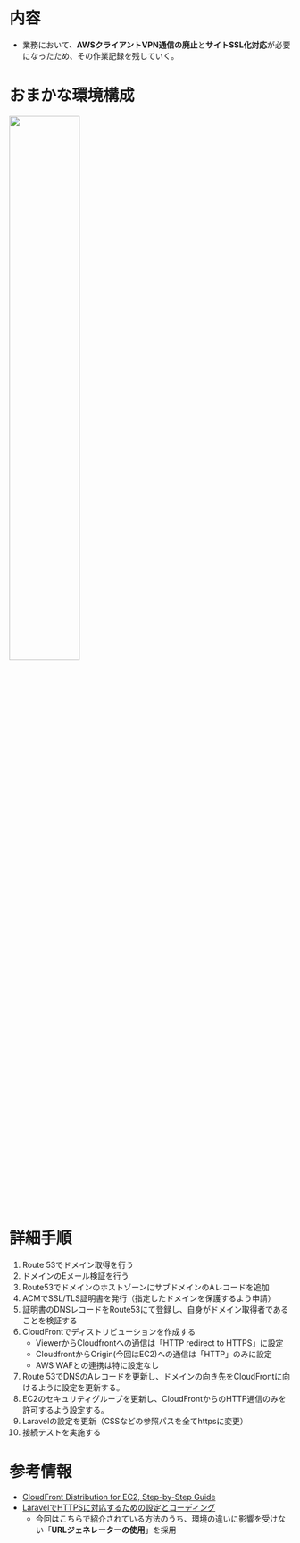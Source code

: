# 内容

- 業務において、**AWSクライアントVPN通信の廃止**と**サイトSSL化対応**が必要になったため、その作業記録を残していく。

# おまかな環境構成
<img src="https://i.gyazo.com/7470be4f342b251e68d1b05e88981a86.png" width="50%" height="50%">

# 詳細手順
1. Route 53でドメイン取得を行う
2. ドメインのEメール検証を行う
3. Route53でドメインのホストゾーンにサブドメインのAレコードを追加
4. ACMでSSL/TLS証明書を発行（指定したドメインを保護するよう申請）
5. 証明書のDNSレコードをRoute53にて登録し、自身がドメイン取得者であることを検証する
6. CloudFrontでディストリビューションを作成する
    - ViewerからCloudfrontへの通信は「HTTP redirect to HTTPS」に設定
    - CloudfrontからOrigin(今回はEC2)への通信は「HTTP」のみに設定
    - AWS WAFとの連携は特に設定なし 
8. Route 53でDNSのAレコードを更新し、ドメインの向き先をCloudFrontに向けるように設定を更新する。
9. EC2のセキュリティグループを更新し、CloudFrontからのHTTP通信のみを許可するよう設定する。
10. Laravelの設定を更新（CSSなどの参照パスを全てhttpsに変更）
11. 接続テストを実施する

# 参考情報
- [CloudFront Distribution for EC2, Step-by-Step Guide](https://medium.com/@diyar.parwana/step-by-step-guide-to-create-a-cloudfront-distribution-for-ec2-cbf5b7862c41)
- [LaravelでHTTPSに対応するための設定とコーディング](https://egatech.net/laravel-https/#toc7)
    - 今回はこちらで紹介されている方法のうち、環境の違いに影響を受けない「**URLジェネレーターの使用**」を採用
